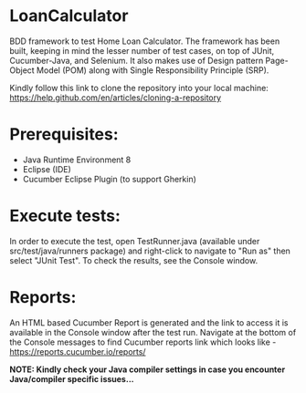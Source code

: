# LoanCalculator

BDD framework to test Home Loan Calculator. The framework has been built, keeping in mind the lesser number of test cases, on top of JUnit, Cucumber-Java, and Selenium. It also makes use of Design pattern Page-Object Model (POM) along with Single Responsibility Principle (SRP).



Kindly follow this link to clone the repository into your local machine: https://help.github.com/en/articles/cloning-a-repository



# Prerequisites:

* Java Runtime Environment 8
* Eclipse (IDE)
* Cucumber Eclipse Plugin (to support Gherkin)

# Execute tests:

In order to execute the test, open TestRunner.java (available under src/test/java/runners package) and right-click to navigate to "Run as" then select "JUnit Test". To check the results, see the Console window.

# Reports:

An HTML based Cucumber Report is generated and the link to access it is available in the Console window after the test run.
Navigate at the bottom of the Console messages to find Cucumber reports link which looks like - https://reports.cucumber.io/reports/<uuid>


**NOTE: Kindly check your Java compiler settings in case you encounter Java/compiler specific issues...**
